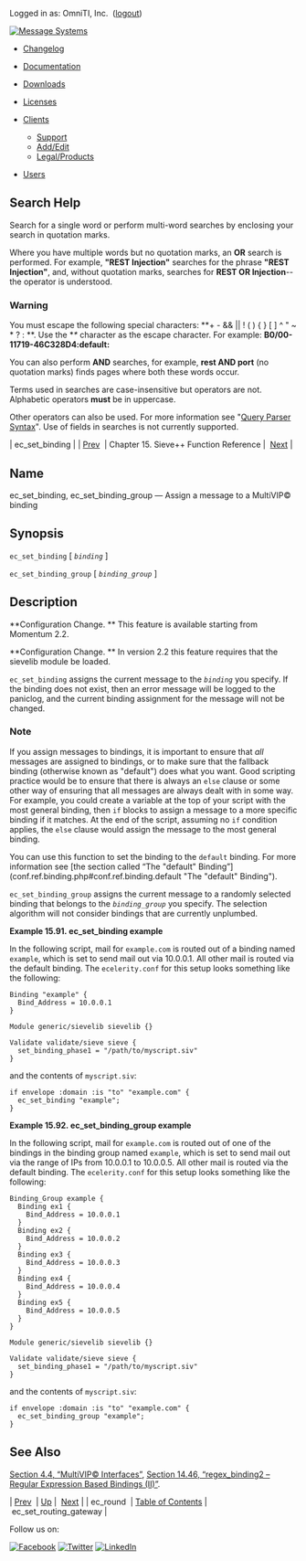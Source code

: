 Logged in as: OmniTI, Inc.  ([logout](https://support.messagesystems.com/logout.php))

[![Message Systems](https://support.messagesystems.com/images/ms-white205.png)](https://support.messagesystems.com/start.php) 

*   [Changelog](https://support.messagesystems.com/start.php?show=changelog)
*   [Documentation](https://support.messagesystems.com/docs/)
*   [Downloads](https://support.messagesystems.com/start.php)

*   [Licenses](https://support.messagesystems.com/license_summary.php)
*   <a href="">Clients</a>
    *   [Support](https://support.messagesystems.com/cs.php)
    *   [Add/Edit](https://support.messagesystems.com/edit_client.php)
    *   [Legal/Products](https://support.messagesystems.com/edit_products.php)
*   [Users](https://support.messagesystems.com/edit_customer.php)

## Search Help

Search for a single word or perform multi-word searches by enclosing your search in quotation marks.

Where you have multiple words but no quotation marks, an **OR** search is performed. For example, **"REST Injection"** searches for the phrase **"REST Injection"**, and, without quotation marks, searches for **REST OR Injection**--the operator is understood.

### Warning

You must escape the following special characters: **+ - && || ! ( ) { } [ ] ^ " ~ * ? : \**. Use the **\** character as the escape character. For example: **B0/00-11719-46C328D4\:default\:**

You can also perform **AND** searches, for example, **rest AND port** (no quotation marks) finds pages where both these words occur.

Terms used in searches are case-insensitive but operators are not. Alphabetic operators **must** be in uppercase.

Other operators can also be used. For more information see "[Query Parser Syntax](https://lucene.apache.org/core/old_versioned_docs/versions/3_0_0/queryparsersyntax.html)". Use of fields in searches is not currently supported.

| ec_set_binding |
| [Prev](sieve.ref.ec_round.php)  | Chapter 15. Sieve++ Function Reference |  [Next](sieve.ref.ec_set_routing_gateway.php) |

<a name="sieve.ref.ec_set_binding"></a>
## Name

ec_set_binding, ec_set_binding_group — Assign a message to a MultiVIP© binding

## Synopsis

`ec_set_binding` [ *`binding`* ]

`ec_set_binding_group` [ *`binding_group`* ]

<a name="idp15222368"></a>
## Description

**Configuration Change. ** This feature is available starting from Momentum 2.2.

**Configuration Change. ** In version 2.2 this feature requires that the sievelib module be loaded.

`ec_set_binding` assigns the current message to the *`binding`* you specify. If the binding does not exist, then an error message will be logged to the paniclog, and the current binding assignment for the message will not be changed.

### Note

If you assign messages to bindings, it is important to ensure that *all* messages are assigned to bindings, or to make sure that the fallback binding (otherwise known as "default") does what you want. Good scripting practice would be to ensure that there is always an `else` clause or some other way of ensuring that all messages are always dealt with in some way. For example, you could create a variable at the top of your script with the most general binding, then `if` blocks to assign a message to a more specific binding if it matches. At the end of the script, assuming no `if` condition applies, the `else` clause would assign the message to the most general binding.

You can use this function to set the binding to the `default` binding. For more information see [the section called “The "default" Binding”](conf.ref.binding.php#conf.ref.binding.default "The "default" Binding").

`ec_set_binding_group` assigns the current message to a randomly selected binding that belongs to the *`binding_group`* you specify. The selection algorithm will not consider bindings that are currently unplumbed.

<a name="example.ec_set_binding"></a>

**Example 15.91. ec_set_binding example**

In the following script, mail for `example.com` is routed out of a binding named `example`, which is set to send mail out via 10.0.0.1\. All other mail is routed via the default binding. The `ecelerity.conf` for this setup looks something like the following:

```
Binding "example" {
  Bind_Address = 10.0.0.1
}

Module generic/sievelib sievelib {}

Validate validate/sieve sieve {
  set_binding_phase1 = "/path/to/myscript.siv"
}
```

and the contents of `myscript.siv`:

```
if envelope :domain :is "to" "example.com" {
  ec_set_binding "example";
}
```

<a name="example.ec_set_binding_group"></a>

**Example 15.92. ec_set_binding_group example**

In the following script, mail for `example.com` is routed out of one of the bindings in the binding group named `example`, which is set to send mail out via the range of IPs from 10.0.0.1 to 10.0.0.5\. All other mail is routed via the default binding. The `ecelerity.conf` for this setup looks something like the following:

```
Binding_Group example {
  Binding ex1 {
    Bind_Address = 10.0.0.1
  }
  Binding ex2 {
    Bind_Address = 10.0.0.2
  }
  Binding ex3 {
    Bind_Address = 10.0.0.3
  }
  Binding ex4 {
    Bind_Address = 10.0.0.4
  }
  Binding ex5 {
    Bind_Address = 10.0.0.5
  }
}

Module generic/sievelib sievelib {}

Validate validate/sieve sieve {
  set_binding_phase1 = "/path/to/myscript.siv"
}
```

and the contents of `myscript.siv`:

```
if envelope :domain :is "to" "example.com" {
  ec_set_binding_group "example";
}
```

<a name="idp15249488"></a>
## See Also

[Section 4.4, “MultiVIP© Interfaces”](operations.multivip.php "4.4. MultiVIP© Interfaces"), [Section 14.46, “regex_binding2 – Regular Expression Based Bindings (II)”](modules.regex_binding2.php "14.46. regex_binding2 – Regular Expression Based Bindings (II)").

| [Prev](sieve.ref.ec_round.php)  | [Up](sieve.ref.php) |  [Next](sieve.ref.ec_set_routing_gateway.php) |
| ec_round  | [Table of Contents](index.php) |  ec_set_routing_gateway |

Follow us on:

[![Facebook](https://support.messagesystems.com/images/icon-facebook.png)](http://www.facebook.com/messagesystems) [![Twitter](https://support.messagesystems.com/images/icon-twitter.png)](http://twitter.com/#!/MessageSystems) [![LinkedIn](https://support.messagesystems.com/images/icon-linkedin.png)](http://www.linkedin.com/company/message-systems)